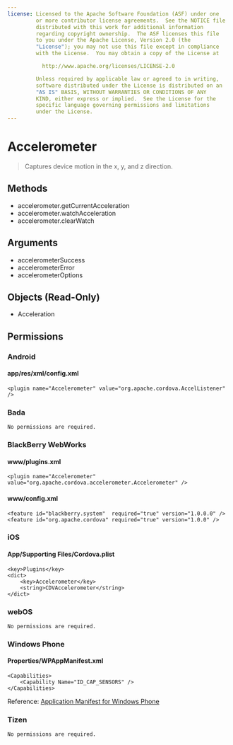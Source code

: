 ```yaml
---
license: Licensed to the Apache Software Foundation (ASF) under one
         or more contributor license agreements.  See the NOTICE file
         distributed with this work for additional information
         regarding copyright ownership.  The ASF licenses this file
         to you under the Apache License, Version 2.0 (the
         "License"); you may not use this file except in compliance
         with the License.  You may obtain a copy of the License at

           http://www.apache.org/licenses/LICENSE-2.0

         Unless required by applicable law or agreed to in writing,
         software distributed under the License is distributed on an
         "AS IS" BASIS, WITHOUT WARRANTIES OR CONDITIONS OF ANY
         KIND, either express or implied.  See the License for the
         specific language governing permissions and limitations
         under the License.
---
```


Accelerometer
=============

> Captures device motion in the x, y, and z direction.

Methods
-------

- accelerometer.getCurrentAcceleration
- accelerometer.watchAcceleration
- accelerometer.clearWatch

Arguments
---------

- accelerometerSuccess
- accelerometerError
- accelerometerOptions

Objects (Read-Only)
-------------------

- Acceleration

Permissions
-----------

### Android

#### app/res/xml/config.xml

    <plugin name="Accelerometer" value="org.apache.cordova.AccelListener" />

### Bada

    No permissions are required.

### BlackBerry WebWorks

#### www/plugins.xml

    <plugin name="Accelerometer" value="org.apache.cordova.accelerometer.Accelerometer" />

#### www/config.xml

    <feature id="blackberry.system"  required="true" version="1.0.0.0" />
    <feature id="org.apache.cordova" required="true" version="1.0.0" />

### iOS

#### App/Supporting Files/Cordova.plist

    <key>Plugins</key>
    <dict>
        <key>Accelerometer</key>
        <string>CDVAccelerometer</string>
    </dict>

### webOS

    No permissions are required.

### Windows Phone

#### Properties/WPAppManifest.xml

    <Capabilities>
        <Capability Name="ID_CAP_SENSORS" />
    </Capabilities>

Reference: [Application Manifest for Windows Phone](http://msdn.microsoft.com/en-us/library/ff769509%28v=vs.92%29.aspx)

### Tizen

    No permissions are required.
